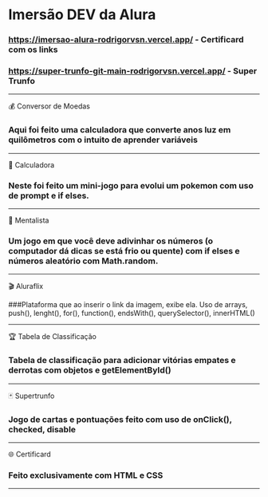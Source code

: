 # Imersão DEV da Alura

### https://imersao-alura-rodrigorvsn.vercel.app/ - Certificard com os links
### https://super-trunfo-git-main-rodrigorvsn.vercel.app/ - Super Trunfo

____________________________________________________________________________________________________________________________________________________

:moneybag: Conversor de Moedas

### Aqui foi feito uma calculadora que converte anos luz em quilômetros com o intuito de aprender variáveis
____________________________________________________________________________________________________________________________________________________
:1234: Calculadora

### Neste foi feito um mini-jogo para evolui um pokemon com uso de prompt e if elses.
____________________________________________________________________________________________________________________________________________________
:crystal_ball: Mentalista

### Um jogo em que você deve adivinhar os números (o computador dá dicas se está frio ou quente) com if elses e números aleatório com Math.random.
_______________________________________________________________________________________________________________________________________
:clapper: Aluraflix

###Plataforma que ao inserir o link da imagem, exibe ela. Uso de arrays, push(), lenght(), for(), function(), endsWith(), querySelector(), innerHTML()
____________________________________________________________________________________________________________________________________________________
:trophy: Tabela de Classificação

### Tabela de classificação para adicionar vitórias empates e derrotas com objetos e getElementById()
____________________________________________________________________________________________________________________________________________________
:black_joker: Supertrunfo

### Jogo de cartas e pontuações feito com uso de onClick(), checked, disable
____________________________________________________________________________________________________________________________________________________
:globe_with_meridians: Certificard

### Feito exclusivamente com HTML e CSS
___________________________________________________________________________________________________________________________________________________
